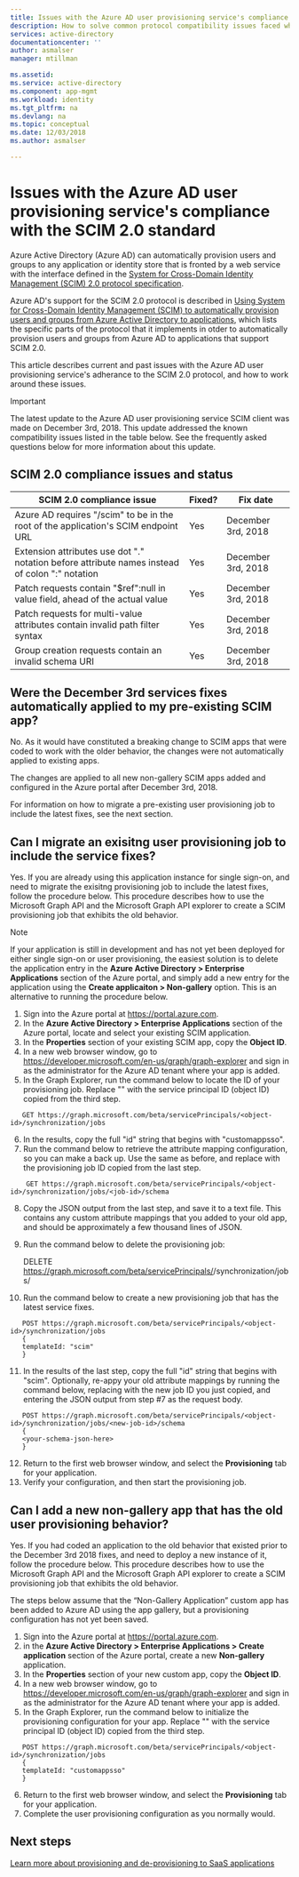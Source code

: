 ```yaml
---
title: Issues with the Azure AD user provisioning service's compliance with the SCIM 2.0 standard | Microsoft Docs
description: How to solve common protocol compatibility issues faced when adding a non-gallery application that supports SCIM 2.0 to Azure AD
services: active-directory
documentationcenter: ''
author: asmalser
manager: mtillman

ms.assetid: 
ms.service: active-directory
ms.component: app-mgmt
ms.workload: identity
ms.tgt_pltfrm: na
ms.devlang: na
ms.topic: conceptual
ms.date: 12/03/2018
ms.author: asmalser

---
```


# Issues with the Azure AD user provisioning service's compliance with the SCIM 2.0 standard

Azure Active Directory (Azure AD) can automatically provision users and groups to any application or identity store that is fronted by a web service with the interface defined in the [System for Cross-Domain Identity Management (SCIM) 2.0 protocol specification](https://tools.ietf.org/html/draft-ietf-scim-api-19). 

Azure AD's support for the SCIM 2.0 protocol is described in [Using System for Cross-Domain Identity Management (SCIM) to automatically provision users and groups from Azure Active Directory to applications](use-scim-to-provision-users-and-groups.md), which lists the specific parts of the protocol that it implements in otder to automatically provision users and groups from Azure AD to applications that support SCIM 2.0.

This article describes current and past issues with the Azure AD user provisioning service's adherance to the SCIM 2.0 protocol, and how to work around these issues.

> [!IMPORTANT]
> The latest update to the Azure AD user provisioning service SCIM client was made on December 3rd, 2018. This update addressed the known compatibility issues listed in the table below. See the frequently asked questions below for more information about this update.

## SCIM 2.0 compliance issues and status

| **SCIM 2.0 compliance issue** |  **Fixed?** | **Fix date**  |  
|---|---|---|
| Azure AD requires "/scim" to be in the root of the application's SCIM endpoint URL  | Yes  |  December 3rd, 2018 | 
| Extension attributes use dot "." notation before attribute names instead of colon ":" notation |  Yes  | December 3rd, 2018  | 
|  Patch requests contain "$ref":null in value field, ahead of the actual value | Yes  |  December 3rd, 2018  |  
|  Patch requests for multi-value attributes contain invalid path filter syntax | Yes  |  December 3rd, 2018  | 
|  Group creation requests contain an invalid schema URI | Yes  |  December 3rd, 2018  |  

## Were the December 3rd services fixes automatically applied to my pre-existing SCIM app?

No. As it would have constituted a breaking change to SCIM apps that were coded to work with the older behavior, the changes were not automatically applied to existing apps.

The changes are applied to all new non-gallery SCIM apps added and configured in the Azure portal after December 3rd, 2018.

For information on how to migrate a pre-existing user provisioning job to include the latest fixes, see the next section.

## Can I migrate an exisitng user provisioning job to include the service fixes?

Yes. If you are already using this application instance for single sign-on, and need to migrate the exisitng provisioning job to include the latest fixes, follow the procedure below. This procedure describes how to use the Microsoft Graph API and the Microsoft Graph API explorer to create a SCIM provisioning job that exhibits the old behavior.

> [!NOTE]
> If your application is still in development and has not yet been deployed for either single sign-on or user provisioning, the easiest solution is to delete the application entry in the **Azure Active Directory > Enterprise Applications** section of the Azure portal, and simply add a new entry for the application using the **Create applicaiton > Non-gallery** option. This is an alternative to running the procedure below.
 
1. Sign into the Azure portal at https://portal.azure.com.
2. In the **Azure Active Directory > Enterprise Applications** section of the Azure portal, locate and select your existing SCIM application.
3.	In the **Properties** section of your existing SCIM app, copy the **Object ID**.
4.  In a new web browser window, go to https://developer.microsoft.com/en-us/graph/graph-explorer 
and sign in as the administrator for the Azure AD tenant where your app is added.
5. In the Graph Explorer, run the command below to locate the ID of your provisioning job. Replace "<object-id>" with the service principal ID (object ID) copied from the third step.
```
   GET https://graph.microsoft.com/beta/servicePrincipals/<object-id>/synchronization/jobs 
```
6. In the results, copy the full "id" string that begins with "customappsso".
7. Run the command below to retrieve the attribute mapping configuration, so you can make a back up. Use the same <object-id> as before, and replace <job-id> with the provisioning job ID copied from the last step.
```
	GET https://graph.microsoft.com/beta/servicePrincipals/<object-id>/synchronization/jobs/<job-id>/schema
```
8. Copy the JSON output from the last step, and save it to a text file. This contains any custom attribute mappings that you added to your old app, and should be approximately a few thousand lines of JSON.
9. Run the command below to delete the provisioning job:

	DELETE https://graph.microsoft.com/beta/servicePrincipals/<object-id>/synchronization/jobs/<job-id>

10. Run the command below to create a new provisioning job that has the latest service fixes.
```
   POST https://graph.microsoft.com/beta/servicePrincipals/<object-id>/synchronization/jobs 
   {
   templateId: "scim"
   } 
```   
11. In the results of the last step, copy the full "id" string that begins with "scim". Optionally, re-appy your old attribute mappings by running the command below, replacing <new-job-id> with the new job ID you just copied, and entering the JSON output from step #7 as the request body.
```
   POST https://graph.microsoft.com/beta/servicePrincipals/<object-id>/synchronization/jobs/<new-job-id>/schema
   {
   <your-schema-json-here>
   } 
```
12. Return to the first web browser window, and select the **Provisioning** tab for your application.
13. Verify your configuration, and then start the provisioning job. 

## Can I add a new non-gallery app that has the old user provisioning behavior?

Yes. If you had coded an application to the old behavior that existed prior to the December 3rd 2018 fixes, and need to deploy a new instance of it, follow the procedure below. This procedure describes how to use the Microsoft Graph API and the Microsoft Graph API explorer to create a SCIM provisioning job that exhibits the old behavior.

The steps below assume that the “Non-Gallery Application” custom app has been added to Azure AD using the app gallery, but a provisioning configuration has not yet been saved.
 
1.	Sign into the Azure portal at https://portal.azure.com.
2. in the **Azure Active Directory > Enterprise Applications > Create application** section of the Azure portal, create a new **Non-gallery** application.
3.	In the **Properties** section of your new custom app, copy the **Object ID**.
4.  In a new web browser window, go to https://developer.microsoft.com/en-us/graph/graph-explorer 
and sign in as the administrator for the Azure AD tenant where your app is added.
5. In the Graph Explorer, run the command below to initialize the provisioning configuration for your app.
Replace "<object-id>" with the service principal ID (object ID) copied from the third step.
```
   POST https://graph.microsoft.com/beta/servicePrincipals/<object-id>/synchronization/jobs 
   {
   templateId: "customappsso"
   } 
``` 
6. Return to the first web browser window, and select the **Provisioning** tab for your application.
7. Complete the user provisioning configuration as you normally would.


## Next steps
[Learn more about provisioning and de-provisioning to SaaS applications](user-provisioning.md)

